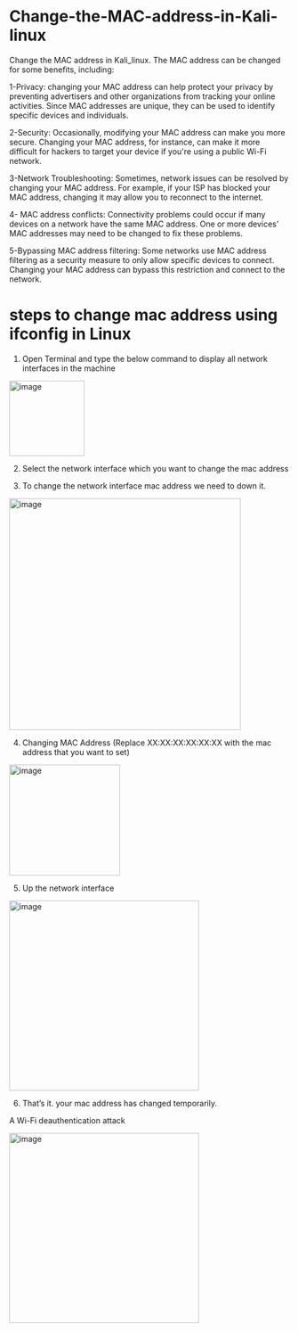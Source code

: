 # Change-the-MAC-address-in-Kali-linux
Change the MAC address in Kali_linux.
The MAC address can be changed for some benefits, including:

1-Privacy: changing your MAC address can help protect your privacy by preventing advertisers and other organizations from tracking your online activities. Since MAC addresses are unique, they can be used to identify specific devices and individuals.



2-Security: Occasionally, modifying your MAC address can make you more secure. Changing your MAC address, for instance, can make it more difficult for hackers to target your device if you're using a public Wi-Fi network.


3-Network Troubleshooting: Sometimes, network issues can be resolved by changing your MAC address. For example, if your ISP has blocked your MAC address, changing it may allow you to reconnect to the internet.


4- MAC address conflicts: Connectivity problems could occur if many devices on a network have the same MAC address. One or more devices' MAC addresses may need to be changed to fix these problems.


5-Bypassing MAC address filtering: Some networks use MAC address filtering as a security measure to only allow specific devices to connect. Changing your MAC address can bypass this restriction and connect to the network.


#  steps to change mac address using ifconfig in Linux
1. Open Terminal and type the below command to display all network interfaces in the machine
<img width="135" alt="image" src="https://github.com/naz50/Change-the-MAC-address-in-Kali-linux/assets/74384259/9ea97675-4c05-442e-ae09-62e21c0e0caf">

2. Select the network interface which you want to change the mac address



3. To change the network interface mac address we need to down it.

<img width="416" alt="image" src="https://github.com/naz50/Change-the-MAC-address-in-Kali-linux/assets/74384259/773d4e9b-0454-4591-983b-02ec360ea7da">





4. Changing MAC Address (Replace XX:XX:XX:XX:XX:XX with the mac address that you want to set)

<img width="199" alt="image" src="https://github.com/naz50/Change-the-MAC-address-in-Kali-linux/assets/74384259/3aef92f6-383f-4f24-afae-e0ca69f87dad">


5. Up the network interface


<img width="341" alt="image" src="https://github.com/naz50/Change-the-MAC-address-in-Kali-linux/assets/74384259/142fa0a5-cc81-412b-a967-a60b93be1455">

6. That’s it. your mac address has changed temporarily.

A Wi-Fi deauthentication attack

<img width="341" alt="image" src="https://github.com/naz50/Change-the-MAC-address-in-Kali-linux/assets/74384259/18a2568e-ffd1-4908-8540-ef641eb7b3d6">



